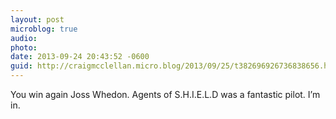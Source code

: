 ```yaml
---
layout: post
microblog: true
audio: 
photo: 
date: 2013-09-24 20:43:52 -0600
guid: http://craigmcclellan.micro.blog/2013/09/25/t382696926736838656.html
---
```

You win again Joss Whedon. Agents of S.H.I.E.L.D was a fantastic pilot. I’m in.
